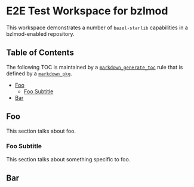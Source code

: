 # E2E Test Workspace for bzlmod

This workspace demonstrates a number of `bazel-starlib` capabilities in a bzlmod-enabled repository.

## Table of Contents

The following TOC is maintained by a
[`markdown_generate_toc`](https://github.com/cgrindel/bazel-starlib/blob/main/doc/markdown/rules_and_macros_overview.md#markdown_generate_toc)
rule that is defined by a
[`markdown_pkg`](https://github.com/cgrindel/bazel-starlib/blob/main/doc/markdown/rules_and_macros_overview.md#markdown_pkg).

<!-- MARKDOWN TOC: BEGIN -->
* [Foo](#foo)
  * [Foo Subtitle](#foo-subtitle)
* [Bar](#bar)
<!-- MARKDOWN TOC: END -->

## Foo

This section talks about foo.

### Foo Subtitle

This section talks about something specific to foo.

## Bar


